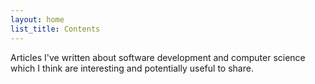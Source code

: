 ```yaml
---
layout: home
list_title: Contents
---
```


Articles I've written about software development and computer science which I think are interesting and potentially useful to share.
